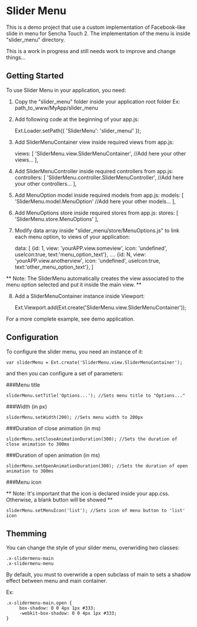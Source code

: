 Slider Menu
===============

This is a demo project that use a custom implementation of Facebook-like slide in menu for Sencha Touch 2. 
The implementation of the menu is inside "slider_menu" directory.

This is a work in progress and still needs work to improve and change things...

Getting Started
---------------

To use Slider Menu in your application, you need:

1) Copy the "slider_menu" folder inside your application root folder Ex: path_to_www/MyApp/slider_menu 

2) Add following code at the beginning of your app.js:

    Ext.Loader.setPath({
	    'SliderMenu': 'slider_menu/'
	});

3) Add SliderMenuContainer view inside required views from app.js:

	 views: [
        'SliderMenu.view.SliderMenuContainer',
        //Add here your other views...
    ],

4) Add SliderMenuController inside required controllers from app.js:
	controllers: [
		'SliderMenu.controller.SliderMenuController',
		//Add here your other controllers...
	],

5) Add MenuOption model inside required models from app.js: 
	models: [
		'SliderMenu.model.MenuOption'
		//Add here your other models...
	],

6) Add MenuOptions store inside required stores from app.js:
	stores: [
		'SliderMenu.store.MenuOptions'
	],

7) Modify data array inside "slider_menu/store/MenuOptions.js" to link each menu option, to views of your application:

	data: [
		{id: 1, view: 'yourAPP.view.someview', icon: 'undefined', useIcon:true, text:'menu_option_text'},
		....
		{id: N, view: 'yourAPP.view.anotherview', icon: 'undefined', useIcon:true, text:'other_menu_option_text'},
	]

** Note: The SliderMenu automatically creates the view associated to the menu option selected and put it inside the main view. **

8) Add a SliderMenuContainer instance inside Viewport:
	
	Ext.Viewport.add(Ext.create('SliderMenu.view.SliderMenuContainer'));

For a more complete example, see demo application.

Configuration
---------------
To configure the slider menu, you need an instance of it:

	var sliderMenu = Ext.create('SliderMenu.view.SliderMenuContainer');

and then you can configure a set of parameters:

###Menu title 

	sliderMenu.setTitle('Options...'); //Sets menu title to "Options..."

###Width (in px)

	sliderMenu.setWidth(200); //Sets menu width to 200px

###Duration of close animation (in ms)

	sliderMenu.setCloseAnimationDuration(300); //Sets the duration of close animation to 300ms

###Duration of open animation (in ms)

	sliderMenu.setOpenAnimationDuration(300); //Sets the duration of open animation to 300ms

###Menu icon

** Note: It's important that the icon is declared inside your app.css. Otherwise, a blank button will be showed **
	
	sliderMenu.setMenuIcon('list'); //Sets icon of menu button to 'list' icon

Themming
----------
You can change the style of your slider menu, overwriding two classes:
	
	.x-slidermenu-main 
	.x-slidermenu-menu

By default, you must to overwride a open subclass of main to sets a shadow effect between menu and main container. 

Ex:

	.x-slidermenu-main.open {
	     box-shadow: 0 0 4px 1px #333;
	     -webkit-box-shadow: 0 0 4px 1px #333;
	}

